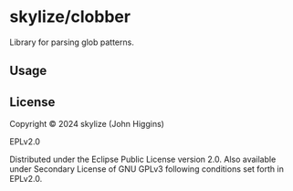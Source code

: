 # skylize/clobber

Library for parsing glob patterns.

## Usage


## License

Copyright © 2024 skylize (John Higgins)

EPLv2.0

Distributed under the Eclipse Public License version 2.0. Also available under Secondary License of GNU GPLv3 following conditions set forth in EPLv2.0.